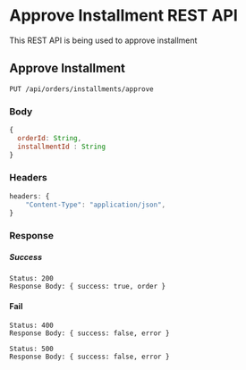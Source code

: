 # Approve Installment REST API

This REST API is being used to approve installment

## Approve Installment  

`PUT /api/orders/installments/approve`

### Body
```js
{
  orderId: String, 
  installmentId : String
}
```

### Headers 
```js
headers: {
    "Content-Type": "application/json",
}
```

### Response

##### Success
    Status: 200
    Response Body: { success: true, order }

#### Fail
    Status: 400
    Response Body: { success: false, error }

    Status: 500
    Response Body: { success: false, error }